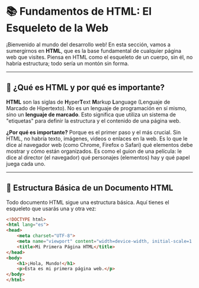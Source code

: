 # 📚 Fundamentos de HTML: El Esqueleto de la Web

¡Bienvenido al mundo del desarrollo web! En esta sección, vamos a sumergirnos en **HTML**, que es la base fundamental de cualquier página web que visites. Piensa en HTML como el esqueleto de un cuerpo, sin él, no habría estructura; todo sería un montón sin forma.

---

## 🧐 ¿Qué es HTML y por qué es importante?

**HTML** son las siglas de **H**yper**T**ext **M**arkup **L**anguage (Lenguaje de Marcado de Hipertexto). No es un lenguaje de programación en sí mismo, sino un **lenguaje de marcado**. Esto significa que utiliza un sistema de "etiquetas" para definir la estructura y el contenido de una página web.

**¿Por qué es importante?** Porque es el primer paso y el más crucial. Sin HTML, no habría texto, imágenes, videos o enlaces en la web. Es lo que le dice al navegador web (como Chrome, Firefox o Safari) qué elementos debe mostrar y cómo están organizados. Es como el guion de una película: le dice al director (el navegador) qué personajes (elementos) hay y qué papel juega cada uno.

---

## 🧱 Estructura Básica de un Documento HTML

Todo documento HTML sigue una estructura básica. Aquí tienes el esqueleto que usarás una y otra vez:

```html
<!DOCTYPE html>
<html lang="es">
<head>
    <meta charset="UTF-8">
    <meta name="viewport" content="width=device-width, initial-scale=1.0">
    <title>Mi Primera Página HTML</title>
</head>
<body>
    <h1>¡Hola, Mundo!</h1>
    <p>Esta es mi primera página web.</p>
</body>
</html>
